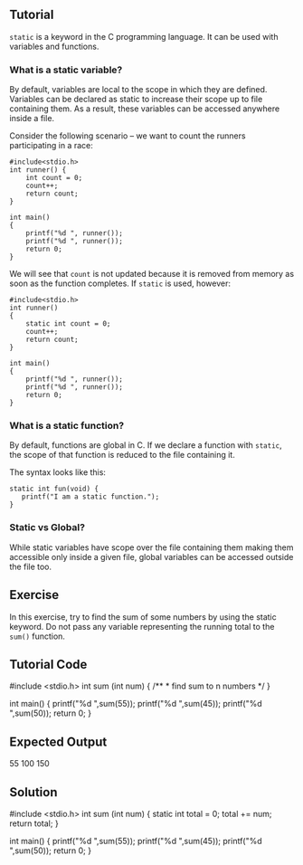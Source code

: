 Tutorial
--------
`static` is a keyword in the C programming language. It can be used with variables and functions.

### What is a static variable?
By default, variables are local to the scope in which they are defined. Variables can be declared as static to increase their scope up to file containing them. As a result, these variables can be accessed anywhere inside a file.

Consider the following scenario – we want to count the runners participating in a race:

    #include<stdio.h>
    int runner() {
        int count = 0;
        count++;
        return count;
    }

    int main()
    {
        printf("%d ", runner());
        printf("%d ", runner());
        return 0;
    }

We will see that `count` is not updated because it is removed from memory as soon as the function completes.  If `static` is used, however:

    #include<stdio.h>
    int runner()
    {
        static int count = 0;
        count++;
        return count;
    }

    int main()
    {
        printf("%d ", runner());
        printf("%d ", runner());
        return 0;
    }

### What is a static function?
By default, functions are global in C.  If we declare a function with `static`, the scope of that function is reduced to the file containing it.

The syntax looks like this:

    static int fun(void) {
       printf("I am a static function.");
    }

### Static vs Global?
While static variables have scope over the file containing them making them accessible only inside a given file, global variables can be accessed outside the file too.

Exercise
--------
In this exercise, try to find the sum of some numbers by using the static keyword.  Do not pass any variable representing the running total to the `sum()` function.

Tutorial Code
-------------

   #include <stdio.h>
   int sum (int num) {
       /**
       * find sum to n numbers
       */
   }

   int main() {
       printf("%d ",sum(55));
       printf("%d ",sum(45));
       printf("%d ",sum(50));
       return 0;
   }

Expected Output
---------------

   55 100 150

Solution
--------

   #include <stdio.h>
   int sum (int num) {
       static int total = 0;
       total += num;
       return total;
   }

   int main() {
       printf("%d ",sum(55));
       printf("%d ",sum(45));
       printf("%d ",sum(50));
       return 0;
   }

